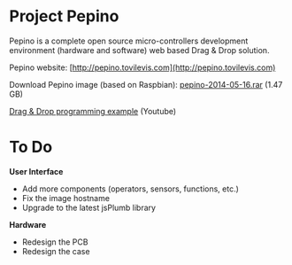 # Project Pepino

Pepino is a complete open source micro-controllers development environment (hardware and software) web based Drag & Drop solution.

Pepino website: [http://pepino.tovilevis.com](http://pepino.tovilevis.com)

Download Pepino image (based on Raspbian): [pepino-2014-05-16.rar](http://pepino.tovilevis.com/files/pepino-2014-05-16.rar) (1.47 GB)

[Drag & Drop programming example](https://www.youtube.com/watch?v=OYBiltbI6gM) (Youtube)

# To Do

__User Interface__
- Add more components (operators, sensors, functions, etc.)
- Fix the image hostname
- Upgrade to the latest jsPlumb library

__Hardware__
- Redesign the PCB
- Redesign the case
